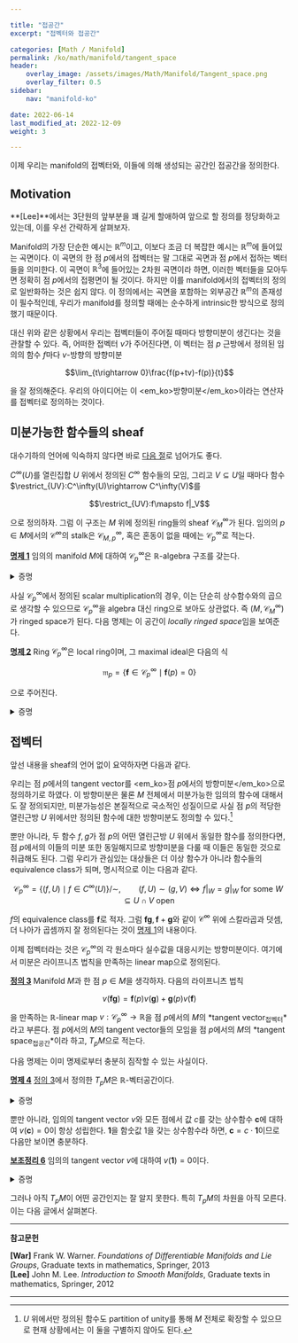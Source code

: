 ```yaml
---

title: "접공간"
excerpt: "접벡터와 접공간"

categories: [Math / Manifold]
permalink: /ko/math/manifold/tangent_space
header:
    overlay_image: /assets/images/Math/Manifold/Tangent_space.png
    overlay_filter: 0.5
sidebar: 
    nav: "manifold-ko"

date: 2022-06-14
last_modified_at: 2022-12-09
weight: 3

---
```


이제 우리는 manifold의 접벡터와, 이들에 의해 생성되는 공간인 접공간을 정의한다.

## Motivation

**[Lee]**에서는 3단원의 앞부분을 꽤 길게 할애하여 앞으로 할 정의를 정당화하고 있는데, 이를 우선 간략하게 살펴보자. 

Manifold의 가장 단순한 예시는 $\mathbb{R}^m$이고, 이보다 조금 더 복잡한 예시는 $\mathbb{R}^m$에 들어있는 곡면이다. 이 곡면의 한 점 $p$에서의 접벡터는 말 그대로 곡면과 점 $p$에서 접하는 벡터들을 의미한다. 이 곡면이 $\mathbb{R}^3$에 들어있는 2차원 곡면이라 하면, 이러한 벡터들을 모아두면 정확히 점 $p$에서의 접평면이 될 것이다. 하지만 이를 manifold에서의 접벡터의 정의로 일반화하는 것은 쉽지 않다. 이 정의에서는 곡면을 포함하는 외부공간 $\mathbb{R}^m$의 존재성이 필수적인데, 우리가 manifold를 정의할 때에는 순수하게 intrinsic한 방식으로 정의했기 때문이다. 

대신 위와 같은 상황에서 우리는 접벡터들이 주어질 때마다 방향미분이 생긴다는 것을 관찰할 수 있다. 즉, 어떠한 접벡터 $v$가 주어진다면, 이 벡터는 점 $p$ 근방에서 정의된 임의의 함수 $f$마다 $v$-방향의 방향미분

$$\lim_{t\rightarrow 0}\frac{f(p+tv)-f(p)}{t}$$

을 잘 정의해준다. 우리의 아이디어는 이 <em_ko>방향미분</em_ko>이라는 연산자를 접벡터로 정의하는 것이다.

## 미분가능한 함수들의 sheaf

대수기하의 언어에 익숙하지 않다면 바로 [다음 절](/ko/math/manifold/tangent_space#%EC%A0%91%EB%B2%A1%ED%84%B0)로 넘어가도 좋다.

$C^\infty(U)$를 열린집합 $U$ 위에서 정의된 $C^\infty$ 함수들의 모임, 그리고 $V\subseteq U$일 때마다 함수 $\restrict_{UV}:C^\infty(U)\rightarrow C^\infty(V)$를 

$$\restrict_{UV}:f\mapsto f|_V$$

으로 정의하자. 그럼 이 구조는 $M$ 위에 정의된 ring들의 sheaf $\mathcal{C}^\infty_M$가 된다. 임의의 $p\in M$에서의 $\mathcal{C}^\infty$의 stalk은 $\mathcal{C}^\infty_{M,p}$, 혹은 혼동이 없을 때에는 $\mathcal{C}^\infty_p$로 적는다.

<div class="proposition" markdown="1">

<ins id="pp1">**명제 1**</ins> 임의의 manifold $M$에 대하여 $\mathcal{C}^\infty_p$은 $\mathbb{R}$-algebra 구조를 갖는다.

</div>
<details class="proof" markdown="1">
<summary>증명</summary>

이를 보이기 위해서는 $\mathcal{C}^\infty_p$ 위에서의 연산들을 정의해주면 된다. $\mathcal{C}^\infty_p$의 두 원소 $\mathbf{f},\mathbf{g}$를 택하자. 그럼 $p$의 적당한 열린근방 $U,V$가 존재하여, $\mathbf{f}$와 $\mathbf{g}$를 각각 $(f,U)$, $(g,V)$의 germ이라 생각할 수 있다. 이제 $\mathbf{f}+\mathbf{g}$를 다음의 함수

$$(f|_{U\cap V}+g|_{U\cap V}, U\cap V)$$

의 equivalence class로 정의하자. 즉 두 개의 germ $\mathbf{f}$와 $\mathbf{g}$의 합을 계산하기 위해서는 함수 $f,g$가 공통적으로 정의되는 $p$의 열린근방을 찾은 후, 이 열린근방에서 $f$와 $g$의 합을 계산하면 된다. 물론 이 정의가 representative의 선택에 의존하지 않는다는 것을 쉽게 보일 수 있다.

이와 비슷하게 함수들 사이의 곱셈과 scalar multiplication을 정의할 수 있다.

</details>

사실 $\mathcal{C}^\infty_p$에서 정의된 scalar multiplication의 경우, 이는 단순히 상수함수와의 곱으로 생각할 수 있으므로 $\mathcal{C}^\infty_p$을 algebra 대신 ring으로 보아도 상관없다. 즉 $(M,\mathcal{C}^\infty_M)$가 ringed space가 된다. 다음 명제는 이 공간이 *locally ringed space*임을 보여준다.

<div class="proposition" markdown="1">

<ins id="pp2">**명제 2**</ins> Ring $\mathcal{C}^\infty_p$은 local ring이며, 그 maximal ideal은 다음의 식

$$\mathfrak{m}_p=\{\mathbf{f}\in \mathcal{C}^\infty_p\mid \mathbf{f}(p)=0\}$$

으로 주어진다.

</div>
<details class="proof" markdown="1">
<summary>증명</summary>

우선, 조건 $\mathbf{f}(p)=0$가 잘 정의되었다. 이는 $\mathbf{f}$에 속하는 함수들은 점 $p$에서는 모두 같은 값을 가져야 하기 때문이다. 어렵지 않게 $\mathfrak{m}_p$가 실제로 ideal이 된다는 것을 알 수 있다. 

또, $\mathfrak{m}_p$가 maximal인 것은 *evaluation map* $\ev_p:\mathcal{C}^\infty_p\rightarrow\mathbb{R}$을 $\mathbf{f}\mapsto\mathbf{f}(p)$로 정의했을 때, 다음의 diagram

$$0\longrightarrow \mathfrak{m}_p\longrightarrow \mathcal{C}^\infty_p\overset{\ev_p}{\longrightarrow}\mathbb{R}\longrightarrow 0$$

이 exact인 것으로부터 얻어진다. $\mathcal{C}^\infty_p/\mathfrak{m}_p$이 field $\mathbb{R}$이 되기 때문이다.

</details>

## 접벡터

앞선 내용을 sheaf의 언어 없이 요약하자면 다음과 같다. 

우리는 점 $p$에서의 tangent vector를 <em_ko>점 $p$에서의 방향미분</em_ko>으로 정의하기로 하였다. 이 방향미분은 물론 $M$ 전체에서 미분가능한 임의의 함수에 대해서도 잘 정의되지만, 미분가능성은 본질적으로 국소적인 성질이므로 사실 점 $p$의 적당한 열린근방 $U$ 위에서만 정의된 함수에 대한 방향미분도 정의할 수 있다.[^1] 

뿐만 아니라, 두 함수 $f,g$가 점 $p$의 어떤 열린근방 $U$ 위에서 동일한 함수를 정의한다면, 점 $p$에서의 이들의 미분 또한 동일해지므로 방향미분을 다룰 때 이들은 동일한 것으로 취급해도 된다. 그럼 우리가 관심있는 대상들은 더 이상 함수가 아니라 함수들의 equivalence class가 되며, 명시적으로 이는 다음과 같다.

$$\mathcal{C}^\infty_p=\{(f,U)\mid f\in C^\infty(U)\}\big/{\sim},\qquad (f,U)\sim (g,V)\iff f\vert_W=g\vert_W\text{ for some $W\subseteq U\cap V$ open}$$

$f$의 equivalence class를 $\mathbf{f}$로 적자. 그럼 $\mathbf{f}\mathbf{g},\mathbf{f}+\mathbf{g}$와 같이 $\mathcal{C}^\infty$ 위에 스칼라곱과 덧셈, 더 나아가 곱셈까지 잘 정의된다는 것이 [명제 1](#pp1)의 내용이다.

이제 접벡터라는 것은 $\mathcal{C}^\infty_p$의 각 원소마다 실수값을 대응시키는 방향미분이다. 여기에서 미분은 라이프니츠 법칙을 만족하는 linear map으로 정의된다.

<div class="definition" markdown="1">

<ins id="df3">**정의 3**</ins> Manifold $M$과 한 점 $p\in M$을 생각하자. 다음의 라이프니츠 법칙

$$v(\mathbf{f}\mathbf{g})=\mathbf{f}(p)v(\mathbf{g})+\mathbf{g}(p)v(\mathbf{f})$$

을 만족하는 $\mathbb{R}$-linear map $v:\mathcal{C}^\infty_p\rightarrow\mathbb{R}$을 점 $p$에서의 $M$의 *tangent vector<sub>접벡터</sub>*라고 부른다. 점 $p$에서의 $M$의 tangent vector들의 모임을 점 $p$에서의 $M$의 *tangent space<sub>접공간</sub>*이라 하고, $T_pM$으로 적는다.

</div>

다음 명제는 이미 명제로부터 충분히 짐작할 수 있는 사실이다.

<div class="proposition" markdown="1">

<ins id="pp4">**명제 4**</ins> [정의 3](#df3)에서 정의한 $T_pM$은 $\mathbb{R}$-벡터공간이다.

</div>
<details class="proof" markdown="1">
<summary>증명</summary>

$\mathcal{C}^\infty_p$와 $\mathbb{R}$ 모두 $\mathbb{R}$-벡터공간이므로, $\Hom_\mathbb{R}(\mathcal{C}^\infty_p,\mathbb{R})$ 또한 $\mathbb{R}$-벡터공간이다. 따라서 tangent space $T_pM$이 그 이름답게 $\mathbb{R}$-벡터공간이 된다는 것을 보이기 위해서는 $T_pM$이 덧셈과 상수곱에 대해 닫혀있음만 보이면 충분하다.  예를 들어, $v+w$가 다음의 식

$$(v+w)(\mathbf{f})=v(\mathbf{f})+w(\mathbf{f})$$

으로 정의되는 linear map이므로, $T_pM$이 덧셈에 대해 닫혀있다는 것을 보이려면

$$\begin{aligned}(v+w)(\mathbf{fg})&=v(\mathbf{fg})+w(\mathbf{fg})=\mathbf{f}(p)v(\mathbf{g})+\mathbf{g}(p)v(\mathbf{f})+\mathbf{f}(p)w(\mathbf{g})+\mathbf{g}(p)w(\mathbf{f})\\
&=\mathbf{f}(p)(v+w)(\mathbf{g})+\mathbf{g}(p)(v+w)(\mathbf{f})\end{aligned}$$

를 계산하여 $v+w$ 또한 $T_pM$의 원소가 된다는 것을 확인할 수 있다. 

</details>

뿐만 아니라, 임의의 tangent vector $v$와 모든 점에서 값 $c$를 갖는 상수함수 $\mathbf{c}$에 대하여 $v(\mathbf{c})=0$이 항상 성립한다. $\mathbf{1}$을 함숫값 $1$을 갖는 상수함수라 하면, $\mathbf{c}=c\cdot\mathbf{1}$이므로 다음만 보이면 충분하다.

<div class="proposition" markdown="1">

<ins id="lem6">**보조정리 6**</ins> 임의의 tangent vector $v$에 대하여 $v(\mathbf{1})=0$이다.

</div>
<details class="proof" markdown="1">
<summary>증명</summary>

$$v(\mathbf{1})=v(\mathbf{1}\cdot\mathbf{1})=\mathbf{1}(p)v(\mathbf{1})+\mathbf{1}(p)v(\mathbf{1})=v(\mathbf{1})+v(\mathbf{1})=2v(\mathbf{1}).$$

</details>

그러나 아직 $T_pM$이 어떤 공간인지는 잘 알지 못한다. 특히 $T_pM$의 차원을 아직 모른다. 이는 다음 글에서 살펴본다.


---

**참고문헌**

**[War]** Frank W. Warner. *Foundations of Differentiable Manifolds and Lie Groups*, Graduate texts in mathematics, Springer, 2013  
**[Lee]** John M. Lee. *Introduction to Smooth Manifolds*, Graduate texts in mathematics, Springer, 2012  

---

[^1]: $U$ 위에서만 정의된 함수도 partition of unity를 통해 $M$ 전체로 확장할 수 있으므로 현재 상황에서는 이 둘을 구별하지 않아도 된다.
